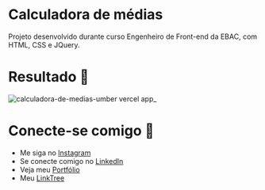 # Calculadora de médias
Projeto desenvolvido durante curso Engenheiro de Front-end da EBAC, com HTML, CSS e JQuery.

# Resultado 📌
![calculadora-de-medias-umber vercel app_](https://github.com/Brenda-A-S/Loja-Smartphones-HTML-CSS/assets/69852246/77ab43f4-0f57-4f1a-afea-fae3f1368a1f)

# Conecte-se comigo 🔗

* Me siga no [Instagram](https://www.instagram.com/brenda_a_s_dev/)
* Se conecte comigo no [LinkedIn](https://www.linkedin.com/in/brenda-antunes-silva/)
* Veja meu [Portfólio](https://portfolio-brenda-a-s.web.app/)
* Meu [LinkTree](https://linktr.ee/brenda_a_s_dev)